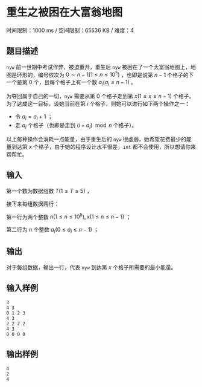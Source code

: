 # 重生之被困在大富翁地图

时间限制：1000 ms / 空间限制：65536 KB / 难度：4

## 题目描述

`nyw` 前一世期中考试作弊，被迫重开，重生后 `nyw` 被困在了一个大富翁地图上，地图是环形的，编号依次为 $0\sim n-1(1\le n\le 10^5)$ ，也即是说第 $n-1$ 个格子的下一个是第 $0$ 个，且每个格子上有一个数 $a_i(a_i\le n-1)$ 。

为夺回属于自己的一切，`nyw` 需要从第 $0$ 个格子走到第 $x(1\le x\le n-1)$ 个格子。为了达成这一目标，设她当前在第 $i$ 个格子，则她可以进行如下两个操作之一：

- 令 $a_i=a_i+1$ ；
- 走 $a_i$ 个格子（也即是走到 $(i+a_i) \mod n$ 个格子）。

以上每种操作会消耗一点能量，由于重生后的 `nyw` 很虚弱，她希望花费最少的能量到达第 $x$ 个格子，由于她的程序设计水平很差，`int` 都不会使用，所以想请你来帮帮忙。

## 输入

第一个数为数据组数 $T(1\le T\le 5)$ ，

接下来每组数据两行：

第一行为两个整数 $n(1\le n\le 10^5),x(1\le n\le n-1)$ ；

第二行为 $n$ 个整数 $a_i(0\le a_i\le n-1)$ ；

## 输出

对于每组数据，输出一行，代表 `nyw` 到达第 $x$ 个格子所需要的最小能量。

## 输入样例

    3
    4 3
    0 1 2 3
    4 3
    2 2 2 2
    4 3
    0 0 0 0

## 输出样例

    4
    2
    4
